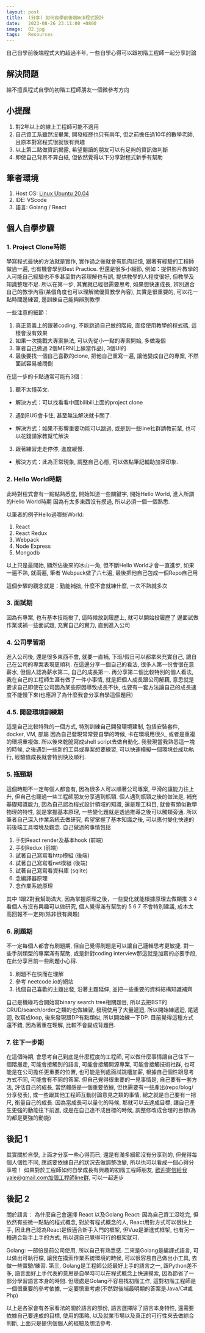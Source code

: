 ```yaml
---
layout: post
title:  (分享) 如何自學前後端Web程式設計
date:   2023-08-26 23:11:00 +0800
image:  02.jpg
tags:   Resources
---
```


自己自學前後端程式大約超過半年, 一些自學心得可以跟初階工程師一起分享討論

## 解決問題
給不擅長程式自學的初階工程師朋友一個微參考方向

## 小提醒
1. 對2年以上的線上工程師可能不適用
2. 自己資工系雖然沒畢業, 開發經歷也只有兩年, 但之前擔任過10年的數學老師,且原本對寫程式很就很有興趣
3. 以上第二點做資訊揭露, 希望閱讀的朋友可以有足夠的資訊做判斷
4. 即使自己背景不算白紙, 但依然覺得以下分享對程式新手有幫助

## 筆者環境
1. Host OS: [Linux Ubuntu 20.04](https://ubuntu.com/download)
2. IDE: VScode
3. 語言: Golang / React

## 個人自學步驟

### 1. Project Clone時期
學寫程式最快的方法就是實作, 實作過之後就會有肌肉記憶, 跟著有經驗的工程師做過一遍, 也有機會學到Best Practice.
但還是很多小細節, 例如：提供影片教學的人可能自己經驗也不多甚至對內容理解也有誤, 提供教學的人程度很好, 但教學及知識整理不足.
所以在第一步, 其實就已經很需要思考, 如果想快速成長, 辨別適合自己的教學內容(某個角度也可以理解微優質教學內容), 其實是很重要的, 可以花一點時間邊練習, 邊訓練自己能夠辨別教學. 

一些注意的細節：
1. 真正意義上的跟著coding, 不能跳過自己做的階段, 直接使用教學的程式碼, 這樣會沒有效果
2. 如果一次挑戰大專案無法, 可以先從小一點的專案開始, 多做幾個
3. 筆者自己做過 2個MERN(上線當作品), 3個UI的
4. 最後要找一個自己喜歡的clone, 把他自己重寫一遍, 讓他變成自己的專案, 不然面試容易被問倒

在這一步的卡點通常可能有3個：
1. 聽不太懂英文. 
- 解決方式：可以找看看中國bilibili上面的project clone
2. 遇到BUG會卡住, 甚至無法解決就卡關了.
- 解決方式：如果不影響重要功能可以跳過, 或是到一些line社群請教前輩, 也可以花錢請家教幫忙解決
3. 跟著練習走走停停, 進度緩慢.
- 解決方式：此為正常現象, 調整自己心態, 可以做點筆記輔助加深印象.

### 2. Hello World時期
此時對程式會有一點點熟悉度, 開始知道一些關鍵字, 開始Hello World, 進入所謂的Hello World時期
因為有太多東西沒有摸過, 所以必須一個一個熟悉.

以筆者的例子Hello過哪些World:
1. React 
2. React Redux
3. Webpack
4. Node Express
5. Mongodb

以上只是最開始, 顯然佔後來的冰山一角, 但不斷Hello World才會一直進步, 如果一遍不熟, 就兩遍, 筆者 Webpack做了六七遍, 最後把他自己包成一個Repo自己用

這個步驟的觀念就是：勤能補拙, 什麼不會就練什麼, 一次不熟就多次

### 3. 面試期
因為有專案, 也有基本技能樹了, 這時候放到履歷上, 就可以開始投履歷了
邊面試做作業或補一些面試題, 充實自己的實力, 直到進入公司

### 4. 公司學習期
進入公司後, 還是很多東西不會, 就要一直補, 下班/假日可以都拿來充實自己, 讓自己在公司的專案表現更順利.
在這邊分享一個自己的看法, 很多人第一份會很在意薪水, 但個人認為薪水第二, 自己的成長第一.
再分享第二個比較特別的個人看法, 我在自己的工程師生涯有做了一件小事情, 就是把個人成長跟公司解藕, 意思就是要求自己即使在公司因為某些原因導致成長不快, 也要有一套方法讓自己的成長速度不能慢下來(也應證了為什麼我會分享自學這個題目)

### 4.5. 開發環境訓練期
這是自己比較特殊的一個方式, 特別訓練自己開發環境建制, 包括安裝套件, docker, VM, 部屬
因為自己發現常常要自學的時候, 卡在環境用很久, 或者是重複的環境重複做. 所以後來乾脆寫成shell script去做自動化.
我發現當我熟悉這一塊的時候, 之後遇到一些新的工具或專案想要練習, 可以快速模擬一個環境並成功執行, 經驗值成長就會特別快及順利.

### 5. 瓶頸期
這個時期不一定每個人都會有, 因為很多人可以順著公司專案, 平滑的讓能力往上升, 但自己也聽過一些工程師朋友分享遇到瓶頸.
個人遇到瓶頸之後的做法是, 補充基礎知識能力, 因為自己認為程式設計領域的知識, 還是理工科目, 就會有類似數學物理的特性, 就是掌握基本原理, 一些變化題就是透過推導之後可以觸類旁通. 所以筆者自己深入作業系統去做研究, 希望掌握了基本知識之後, 可以應付變化快速的前後端工具環境及觀念.
自己做過的事情包括
1. 手刻React render及基本hook (前端)
2. 手刻Redux (前端)
3. 試著自己寫寫看http模組 (後端)
4. 試著自己寫寫看net模組 (後端)
5. 試著自己寫寫看資料庫 (sqlite)
6. 念編譯器原理
7. 念作業系統原理

其中 1跟2對我幫助滿大, 因為掌握原理之後，一些變化就能根據原理去做類推
3 4 看個人有沒有興趣可以做研究, 個人覺得滿有幫助的
5 6 7 不會特別建議, 成本太高回報不一定夠(除非很有興趣)

### 6. 刷題期
不一定每個人都會有刷題期, 但自己覺得刷題是可以讓自己邏輯思考更敏捷, 對一些手刻類型的專案滿有幫助, 或是針對coding interview那這就是加薪的必要手段, 在此分享目前一些刷題小心得.
1. 刷題不在快而在理解
2. 參考 neetcode.io的網站
3. 找個自己喜歡的主題出發, 沿著主題延伸, 並把一些重要的資料結構知識補齊

自己是機緣巧合開始寫binary search tree相關題目, 所以去把BST的CRUD/search/order之類的也做練習, 發現使用了大量遞迴, 所以開始練遞迴, 尾遞迴, 改寫成loop, 後來發現跟DP有點類似, 所以開始練一下DP. 目前覺得這種方式還不錯, 因為著重在理解, 比較不會變成背題目.

### 7. 往下一步期
在這個時期, 會思考自己到底是什麼程度的工程師, 可以做什麼事情讓自己往下一個階層走, 可能會接觸別的語言, 可能會接觸開源專案, 可能會接觸技術社群, 也可能是在公司擔任更重要的位置, 也可能是到處面試跳槽加薪, 根據自己個性跟思考方式不同, 可能會有不同的答案. 但自己覺得很重要的一見事情是, 自己要有一套方法, 評估自己的成長, 當然體感是一個重要依據, 但也需要有一些產出(repo/blog/分享發表), 或一些跟其他工程師互動討論意見之類的事情, 總之就是自己要有一把尺, 衡量自己的成長. 因為當成長可以量化的時候, 那就可以去達成目標, 讓自己產生更強的動能往下前進, 或是在自己達不成目標的時候, 調整修改成合理的目標(為的都是更強的動能)



## 後記 1
其實關於自學, 上面才分享一些心得而已, 還是有滿多細節沒有分享到的, 但覺得每個人個性不同, 應該要依據自己的狀況去做調整改變, 所以也可以看成一個心得分享啦！
如果對於工程師如何自學成長有興趣的初階工程師朋友, 歡迎寄信給我yale@gmail.com加個工程師line群, 可以一起進步

## 後記 2
關於語言：
為什麼自己會選擇 React 以及Golang
React: 因為自己資工沒唸完, 但依然有些微一點點的程式概念, 對於有程式概念的人, React用對方式可以很快上手, 因此自己認為React是很適合新手入門的框架, 但Vue是漸進式框架, 也有另一種適合新手上手的方式, 所以選自己覺得可行的框架就可.

Golang: 一部份是前公司使用, 所以自己有熟悉感. 二來是Golang是編譯式語言, 可以做出可執行檔, 讓我在摸索作業系統環境的時候, 可以很容易自己做出小工具, 去做一些實驗/練習. 第三, Golang是工程師公認最好上手的語言之一, 跟Python差不多, 語言面好上手代表的意思是自學時可以在程式概念上快速摸索, 因為節省了一部分學習語言本身的時間. 但壞處是Golang不容易找初階工作, 這對初階工程師是一個很重要的參考依據, 一定要慎重考慮(不然對後端最明顯的答案是Java/C#或Php)

以上是各家會有各家看法的關於語言的部份, 語言選擇除了語言本身特性, 還需要依據自己要達成的目標, 使用的策略, 以及就業市場以及真正的可行性來去做綜合判斷, 上面只是提供個個人的經驗及想法參考. 